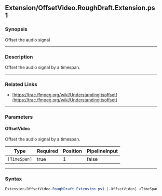Extension/OffsetVideo.RoughDraft.Extension.ps1
----------------------------------------------

### Synopsis
Offset the audio signal

---

### Description

Offset the audio signal by a timespan.

---

### Related Links
* [https://trac.ffmpeg.org/wiki/UnderstandingItsoffset](https://trac.ffmpeg.org/wiki/UnderstandingItsoffset)

---

### Parameters
#### **OffsetVideo**
Offset the audio signal by a timespan.

|Type        |Required|Position|PipelineInput|
|------------|--------|--------|-------------|
|`[TimeSpan]`|true    |1       |false        |

---

### Syntax
```PowerShell
Extension/OffsetVideo.RoughDraft.Extension.ps1 [-OffsetVideo] <TimeSpan> [<CommonParameters>]
```
